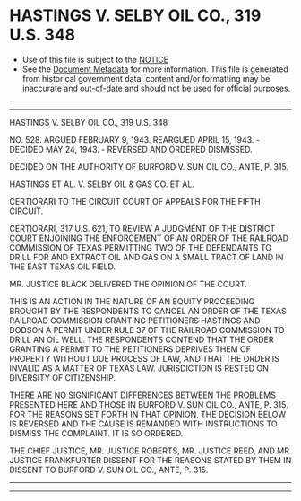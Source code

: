 ---
---

# HASTINGS V. SELBY OIL CO., 319 U.S. 348

* Use of this file is subject to the [NOTICE](https://github.com/publicdocs/notice/blob/master/NOTICE)
* See the [Document Metadata](../../../) for more information.
  This file is generated from historical government data; content and/or formatting may be inaccurate and out-of-date and should not be used for official purposes.

----------
----------

HASTINGS V. SELBY OIL CO., 319 U.S. 348

NO. 528.  ARGUED FEBRUARY 9, 1943.  REARGUED APRIL 15, 1943.  - DECIDED MAY 24, 1943.  - REVERSED AND ORDERED DISMISSED.

DECIDED ON THE AUTHORITY OF BURFORD V. SUN OIL CO., ANTE, P. 315.

HASTINGS ET AL. V. SELBY OIL & GAS CO. ET AL.

CERTIORARI TO THE CIRCUIT COURT OF APPEALS FOR THE FIFTH CIRCUIT.

CERTIORARI, 317 U.S. 621, TO REVIEW A JUDGMENT OF THE DISTRICT COURT ENJOINING THE ENFORCEMENT OF AN ORDER OF THE RAILROAD COMMISSION OF TEXAS PERMITTING TWO OF THE DEFENDANTS TO DRILL FOR AND EXTRACT OIL AND GAS ON A SMALL TRACT OF LAND IN THE EAST TEXAS OIL FIELD.

MR. JUSTICE BLACK DELIVERED THE OPINION OF THE COURT.

THIS IS AN ACTION IN THE NATURE OF AN EQUITY PROCEEDING BROUGHT BY THE RESPONDENTS TO CANCEL AN ORDER OF THE TEXAS RAILROAD COMMISSION GRANTING PETITIONERS HASTINGS AND DODSON A PERMIT UNDER RULE 37 OF THE RAILROAD COMMISSION TO DRILL AN OIL WELL.  THE RESPONDENTS CONTEND THAT THE ORDER GRANTING A PERMIT TO THE PETITIONERS DEPRIVES THEM OF PROPERTY WITHOUT DUE PROCESS OF LAW, AND THAT THE ORDER IS INVALID AS A MATTER OF TEXAS LAW.  JURISDICTION IS RESTED ON DIVERSITY OF CITIZENSHIP.

THERE ARE NO SIGNIFICANT DIFFERENCES BETWEEN THE PROBLEMS PRESENTED HERE AND THOSE IN BURFORD V. SUN OIL CO., ANTE, P. 315.  FOR THE REASONS SET FORTH IN THAT OPINION, THE DECISION BELOW IS REVERSED AND THE CAUSE IS REMANDED WITH INSTRUCTIONS TO DISMISS THE COMPLAINT.  IT IS SO ORDERED.

THE CHIEF JUSTICE, MR. JUSTICE ROBERTS, MR. JUSTICE REED, AND MR. JUSTICE FRANKFURTER DISSENT FOR THE REASONS STATED BY THEM IN DISSENT TO BURFORD V. SUN OIL CO., ANTE, P. 315.


----------
----------

